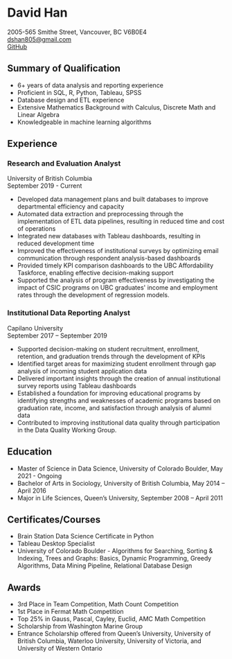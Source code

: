 # David Han
2005-565 Smithe Street, Vancouver, BC V6B0E4  
dshan805@gmail.com  
[GitHub](https://github.com/dshan805)

## Summary of Qualification

- 6+ years of data analysis and reporting experience 
- Proficient in SQL, R, Python, Tableau, SPSS
- Database design and ETL experience 
- Extensive Mathematics Background with Calculus, Discrete Math and Linear Algebra
- Knowledgeable in machine learning algorithms 

## Experience

### Research and Evaluation Analyst  
University of British Columbia  
September 2019 - Current 
 
- Developed data management plans and built databases to improve departmental efficiency and capacity
- Automated data extraction and preprocessing through the implementation of ETL data pipelines, resulting in reduced time and cost of operations
- Integrated new databases with Tableau dashboards, resulting in reduced development time
- Improved the effectiveness of institutional surveys by optimizing email communication through respondent analysis-based dashboards
- Provided timely KPI comparison dashboards to the UBC Affordability Taskforce, enabling effective decision-making support
- Supported the analysis of program effectiveness by investigating the impact of CSIC programs on UBC graduates' income and employment rates through the development of regression models.

### Institutional Data Reporting Analyst 
Capilano University  
September 2017 – September 2019 

- Supported decision-making on student recruitment, enrollment, retention, and graduation trends through the development of KPIs
- Identified target areas for maximizing student enrollment through gap analysis of incoming student application data
- Delivered important insights through the creation of annual institutional survey reports using Tableau dashboards
- Established a foundation for improving educational programs by identifying strengths and weaknesses of academic programs based on graduation rate, income, and satisfaction through analysis of alumni data
- Contributed to improving institutional data quality through participation in the Data Quality Working Group.

## Education

- Master of Science in Data Science, University of Colorado Boulder, May 2021 - Ongoing
- Bachelor of Arts in Sociology, University of British Columbia, May 2014 – April 2016
- Major in Life Sciences, Queen’s University, September 2008 – April 2011

## Certificates/Courses

- Brain Station Data Science Certificate in Python
- Tableau Desktop Specialist 
- University of Colorado Boulder - Algorithms for Searching, Sorting & Indexing, Trees and Graphs: Basics, Dynamic Programming, Greedy Algorithms, Data Mining Pipeline, Relational Database Design

## Awards

- 3rd Place in Team Competition, Math Count Competition
- 1st Place in Fermat Math Competition  
- Top 25% in Gauss, Pascal, Cayley, Euclid, AMC Math Competition 
- Scholarship from Washington Marine Group  
- Entrance Scholarship offered from Queen’s University, University of British Columbia, Waterloo University, University of Victoria, and University of Western Ontario
